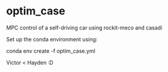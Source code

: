 # optim_case
MPC control of a self-driving car using rockit-meco and casadi

Set up the conda environment using: 

conda env create -f optim_case.yml

Victor < Hayden :D
